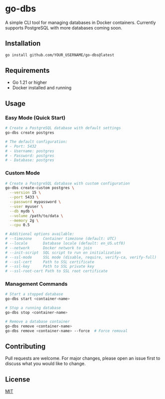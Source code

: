 # go-dbs

A simple CLI tool for managing databases in Docker containers. Currently supports PostgreSQL with more databases coming soon.

## Installation

```bash
go install github.com/YOUR_USERNAME/go-dbs@latest
```

## Requirements

- Go 1.21 or higher
- Docker installed and running

## Usage

### Easy Mode (Quick Start)
```bash
# Create a PostgreSQL database with default settings
go-dbs create postgres

# The default configuration:
# - Port: 5432
# - Username: postgres
# - Password: postgres
# - Database: postgres
```

### Custom Mode
```bash
# Create a PostgreSQL database with custom configuration
go-dbs create-custom postgres \
  --version 15 \
  --port 5433 \
  --password mypassword \
  --user myuser \
  --db mydb \
  --volume /path/to/data \
  --memory 2g \
  --cpu 0.5

# Additional options available:
# --timezone     Container timezone (default: UTC)
# --locale       Database locale (default: en_US.utf8)
# --network      Docker network to join
# --init-script  SQL script to run on initialization
# --ssl-mode     SSL mode (disable, require, verify-ca, verify-full)
# --ssl-cert     Path to SSL certificate
# --ssl-key      Path to SSL private key
# --ssl-root-cert Path to SSL root certificate
```

### Management Commands
```bash
# Start a stopped database
go-dbs start <container-name>

# Stop a running database
go-dbs stop <container-name>

# Remove a database container
go-dbs remove <container-name>
go-dbs remove <container-name> --force  # Force removal
```

## Contributing

Pull requests are welcome. For major changes, please open an issue first to discuss what you would like to change.

## License

[MIT](https://choosealicense.com/licenses/mit/) 